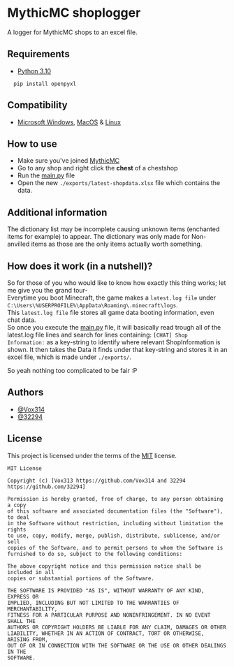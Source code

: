 # MythicMC shoplogger

A logger for MythicMC shops to an excel file.

## Requirements

- [Python 3.10](https://www.python.org/downloads/release/python-3100/)

```
  pip install openpyxl
```

## Compatibility
- [Microsoft Windows](https://www.microsoft.com/en-us/software-download/), [MacOS](https://www.apple.com/macos) & [Linux](https://www.linux.org/pages/download/)

## How to use
- Make sure you've joined [MythicMC](https://mythicmc.org)
- Go to any shop and right click the **chest** of a chestshop
- Run the [main.py](https://github.com/Vox314/MythicMC-shoplogger/blob/master/main.py) file
- Open the new ``./exports/latest-shopdata.xlsx`` file which contains the data. 

## Additional information
The dictionary list may be incomplete causing unknown items (enchanted items for example) to appear.
The dictionary was only made for Non-anvilled items as those are the only items actually worth something.

## How does it work (in a nutshell)?
So for those of you who would like to know how exactly this thing works; let me give you the grand tour-\
Everytime you boot Minecraft, the game makes a ``latest.log file`` under ``C:\Users\%USERPROFILE%\AppData\Roaming\.minecraft\logs``.\
This ``latest.log file`` file stores all game data booting information, even chat data.\
So once you execute the [main.py](https://github.com/Vox314/MythicMC-shoplogger/blob/master/main.py) file, it will basically
read trough all of the latest.log file lines and search for lines containing: ``[CHAT] Shop Information:`` as a key-string
to identify where relevant ShopInformation is shown. It then takes the Data it finds under that key-string and stores it in an
excel file, which is made under ``./exports/``.

So yeah nothing too complicated to be fair :P

## Authors

- [@Vox314](https://www.github.com/Vox314)
- [@32294](https://www.github.com/32294)

## License
This project is licensed under the terms of the [MIT](https://choosealicense.com/licenses/mit/) license.

```
MIT License

Copyright (c) [Vox313 https://github.com/Vox314 and 32294 https://github.com/32294]

Permission is hereby granted, free of charge, to any person obtaining a copy
of this software and associated documentation files (the "Software"), to deal
in the Software without restriction, including without limitation the rights
to use, copy, modify, merge, publish, distribute, sublicense, and/or sell
copies of the Software, and to permit persons to whom the Software is
furnished to do so, subject to the following conditions:

The above copyright notice and this permission notice shall be included in all
copies or substantial portions of the Software.

THE SOFTWARE IS PROVIDED "AS IS", WITHOUT WARRANTY OF ANY KIND, EXPRESS OR
IMPLIED, INCLUDING BUT NOT LIMITED TO THE WARRANTIES OF MERCHANTABILITY,
FITNESS FOR A PARTICULAR PURPOSE AND NONINFRINGEMENT. IN NO EVENT SHALL THE
AUTHORS OR COPYRIGHT HOLDERS BE LIABLE FOR ANY CLAIM, DAMAGES OR OTHER
LIABILITY, WHETHER IN AN ACTION OF CONTRACT, TORT OR OTHERWISE, ARISING FROM,
OUT OF OR IN CONNECTION WITH THE SOFTWARE OR THE USE OR OTHER DEALINGS IN THE
SOFTWARE.
```